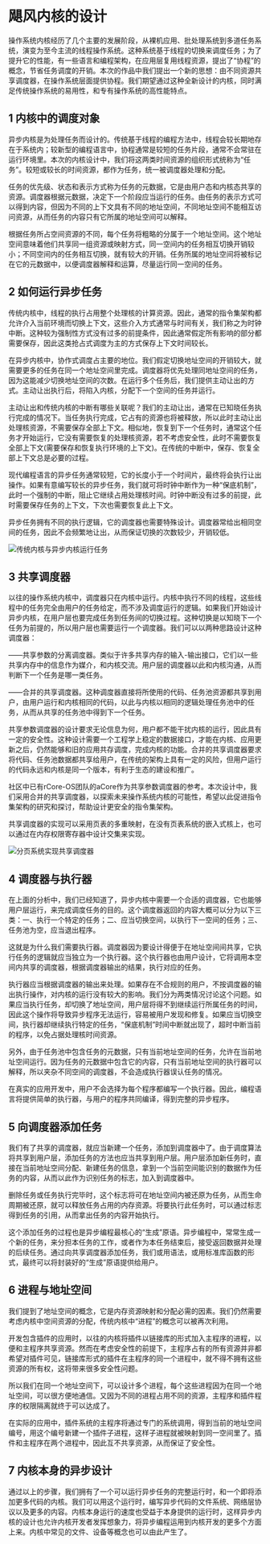 # 飓风内核的设计

操作系统内核经历了几个主要的发展阶段，从裸机应用、批处理系统到多道任务系统，演变为至今主流的线程操作系统。这种系统基于线程的切换来调度任务；为了提升它的性能，有一些语言和编程架构，在应用层复用线程资源，提出了“协程”的概念，节省任务调度的开销。本次的作品中我们提出一个新的思想：由不同资源共享调度器，在操作系统层面提供协程。我们期望通过这种全新设计的内核，同时满足传统操作系统的易用性，和专有操作系统的高性能特点。

## 1 内核中的调度对象

异步内核是为处理任务而设计的。传统基于线程的编程方法中，线程会较长期地存在于系统内；较新型的编程语言中，协程通常是较短的任务片段，通常不会常驻在运行环境里。本次的内核设计中，我们将这两类时间资源的组织形式统称为“任务”。较短或较长的时间资源，都作为任务，统一被调度器处理和分配。

任务的优先级、状态和表示方式称为任务的元数据，它是由用户态和内核态共享的资源。调度器根据元数据，决定下一个阶段应当运行的任务。由任务的表示方式可以得到内容，但因为不同的上下文具有不同的地址空间，不同地址空间不能相互访问资源，从而任务的内容只有它所属的地址空间可以解释。

根据任务所占空间资源的不同，每个任务将粗略的分属于一个地址空间。这个地址空间意味着他们共享同一组资源或映射方式，同一空间内的任务相互切换开销较小；不同空间内的任务相互切换，就有较大的开销。任务所属的地址空间将被标记在它的元数据中，以便调度器解释和运算，尽量运行同一空间的任务。

## 2 如何运行异步任务

传统内核中，线程的执行占用整个处理核的计算资源。因此，通常的指令集架构都允许介入当前环境而切换上下文，这些介入方式通常与时间有关，我们称之为时钟中断。这种较为强制性方式没有过多的前提条件，因此通常假定所有影响的部分都需要保存，因此这类抢占式调度为主的方式保存上下文时间较长。

在异步内核中，协作式调度占主要的地位。我们假定切换地址空间的开销较大，就需要更多的任务在同一个地址空间里完成。调度器将优先处理同地址空间的任务，因为这能减少切换地址空间的次数。在运行多个任务后，我们提供主动让出的方式。主动让出执行后，将陷入内核，分配下一个空间的任务并运行。

主动让出和传统内核的中断有哪些关联呢？我们的主动让出，通常在已知晓任务执行完成的情况下。当任务执行完成，它占有的资源也将被释放，所以此时主动让出处理核资源，不需要保存全部上下文。相似地，恢复到下一个任务时，通常这个任务才开始运行，它没有需要恢复的处理核资源，若不考虑安全性，此时不需要恢复全部上下文(需要保存和恢复执行环境的上下文)。在传统的中断中，保存、恢复全部上下文总是必要的过程。

现代编程语言的异步任务通常较短，它的长度小于一个时间片，最终将会执行让出操作。如果有意编写较长的异步任务，我们就可将时钟中断作为一种“保底机制”，此时一个强制的中断，阻止它继续占用处理核时间。时钟中断没有过多的前提，此时需要保存任务的上下文，下次也需要恢复此上下文。

异步任务拥有不同的执行逻辑，它的调度器也需要特殊设计。调度器常给出相同空间的任务，因此不会频繁地让出，从而保证切换的次数较少，开销较低。

![传统内核与异步内核运行任务](../assets/传统内核与异步内核运行任务.png)

## 3 共享调度器

以往的操作系统内核中，调度器只在内核中运行。内核中执行不同的线程，这些线程中的任务完全由用户的任务给定，而不涉及调度运行的逻辑。如果我们开始设计异步内核，在用户层也要完成任务到任务间的切换过程。这种切换是以知晓下一个任务为前提的，所以用户层也需要运行一个调度器。我们可以以两种思路设计这种调度器：

——共享参数的分离调度器。类似于许多共享内存的输入-输出接口，它们以一些共享内存中的信息作为媒介，和内核交流。用户层的调度器以此和内核沟通，从而判断下一个任务是哪一类任务。

——合并的共享调度器。这种调度器直接将所使用的代码、任务池资源都共享到用户，由用户运行和内核相同的代码，以此与内核以相同的逻辑处理任务池中的任务，从而从共享的任务池中得到下一个任务。

共享参数调度器的设计要求无论信息为何，用户都不能干扰内核的运行，因此具有一定的安全性。这种设计需要一个工程学上稳定的数据接口，才能在内核、应用更新之后，仍然能够和旧的应用共存调度，完成内核的功能。合并的共享调度器要求将代码、任务池数据都共享给用户，在传统的架构上具有一定的风险，但用户运行的代码永远和内核是同一个版本，有利于生态的建设和推广。

社区中已有rCore-OS团队的aCore作为共享参数调度器的参考。本次设计中，我们采用合并的共享调度器，以探索未来操作系统内核的可能性，希望以此促进指令集架构的研究和探讨，帮助设计更安全的指令集架构。

共享调度器的实现可以采用页表的多重映射，在没有页表系统的嵌入式核上，也可以通过在内存权限寄存器中设计交集来实现。

![分页系统实现共享调度器](../assets/分页系统实现共享调度器.png)

## 4 调度器与执行器

在上面的分析中，我们已经知道了，异步内核中需要一个合适的调度器，它也能够用户层运行，来完成调度任务的目的。这个调度器返回的内容大概可以分为以下三类：一、执行一个特定的任务；二、应当切换空间，以执行下一空间的任务；三、任务池为空，应当退出程序。

这就是为什么我们需要执行器。调度器因为要设计得便于在地址空间间共享，它执行任务的逻辑就应当独立为一个执行器。这个执行器也由用户设计，它将调用本空间内共享的调度器，根据调度器输出的结果，执行对应的任务。

执行器应当根据调度器的输出来处理。如果存在不合规则的用户，不按调度器的输出执行操作，对内核的运行没有较大的影响。我们分为两类情况讨论这个问题。如果应当执行任务，却切换了地址空间，用户层将得不到继续运行所属任务的时间，因此这个操作将导致异步程序无法运行，容易被用户发现和修复。如果应当切换空间，执行器却继续执行特定的任务，“保底机制”时间中断就出现了，超时中断当前的程序，以免占据处理核时间资源。

另外，由于任务池中包含任务的元数据，只有当前地址空间的任务，允许在当前地址空间运行。因为任务的元数据中包含它的内容，只有当前地址空间的执行器可以解释，所以夹杂不同空间的调度器，不会造成执行器误认任务的情况。

在真实的应用开发中，用户不会选择为每个程序都编写一个执行器。因此，编程语言将提供简单的执行器，与用户的程序共同编译，得到完整的异步程序。

## 5 向调度器添加任务

我们有了共享的调度器，就应当新建一个任务，添加到调度器中了。由于调度算法将共享到用户层，添加任务的方法也应当共享到用户层。用户层添加新任务时，直接在当前地址空间分配、新建任务的信息，拿到一个当前空间能识别的数据作为任务的内容，从而以此作为识别任务的标志，加入到调度器中。

删除任务或任务执行完毕时，这个标志将可在地址空间内被还原为任务，从而生命周期被还原，就可以释放任务占用的内存资源。将要执行此任务时，可以通过标志得到任务的引用，从而拿出任务的内容开始执行。

这个添加任务的过程也是异步编程最核心的“生成”原语。异步编程中，常常生成一个新的任务，来分担本任务的工作，或者作为本任务结束后，接受返回数据并处理的后续任务。通过向共享调度器添加任务，我们或用语法，或用标准库函数的形式，最终可以将封装好的“生成”原语提供给用户。

## 6 进程与地址空间

我们提到了地址空间的概念，它是内存资源映射和分配必需的因素。我们仍然需要考虑内核中空间资源的分配，传统内核中“进程”的概念可以被再次利用。

开发包含插件的应用时，以往的内核将插件以链接库的形式加入主程序的进程，以便和主程序共享资源。然而在考虑安全性的前提下，主程序占有的所有资源并非都希望对插件可见，链接库形式的插件在主程序的同一个进程中，就不得不拥有这些资源的所有权，这将带来很多安全性问题。

所以我们在同一个地址空间下，可以设计多个进程，每个这些进程因为在同一个地址空间，可以很方便地通信。又因为不同的进程占用不同的资源，主程序和插件程序的权限隔离就终于可以达成了。

在实际的应用中，插件系统的主程序将通过专门的系统调用，得到当前的地址空间编号，用这个编号新建一个插件子进程，这样子进程就被映射到同一空间里了。插件和主程序在两个进程中，因此互不共享资源，从而保证了安全性。

## 7 内核本身的异步设计

通过以上的步骤，我们拥有了一个可以运行异步任务的完整运行时，和一个即将添加更多代码的内核。我们可以用这个运行时，编写异步代码的文件系统、网络层协议以及更多的内容。内核本身运行的速度也受益于本身提供的运行时，这样异步内核的设计也允许内核开发者发挥想象力，将异步编程运用到内核开发的更多个方面上来。内核中常见的文件、设备等概念也可以由此产生了。
